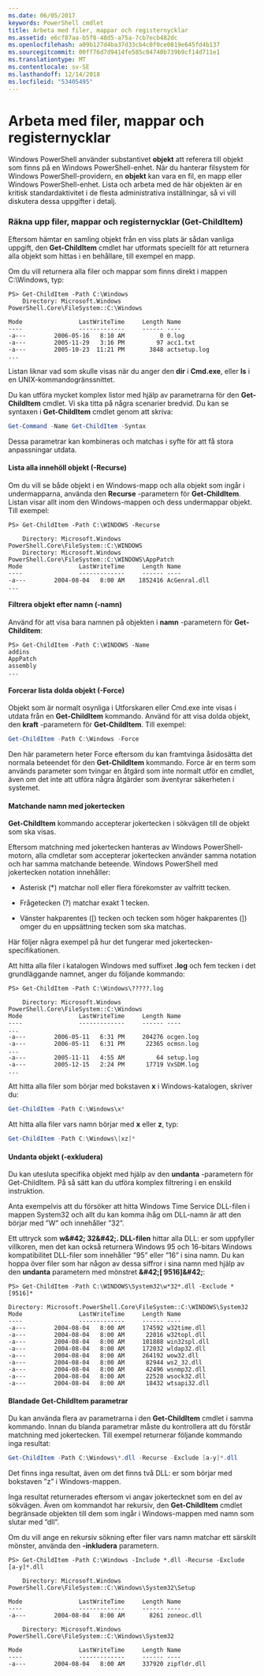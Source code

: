 ```yaml
---
ms.date: 06/05/2017
keywords: PowerShell cmdlet
title: Arbeta med filer, mappar och registernycklar
ms.assetid: e6cf87aa-b5f8-48d5-a75a-7cb7ecb482dc
ms.openlocfilehash: a09b127d4ba37d33cb4c0f0ce0819e645fd4b137
ms.sourcegitcommit: 00ff76d7d9414fe585c04740b739b9cf14d711e1
ms.translationtype: MT
ms.contentlocale: sv-SE
ms.lasthandoff: 12/14/2018
ms.locfileid: "53405495"
---
```

# <a name="working-with-files-folders-and-registry-keys"></a>Arbeta med filer, mappar och registernycklar

Windows PowerShell använder substantivet **objekt** att referera till objekt som finns på en Windows PowerShell-enhet. När du hanterar filsystem för Windows PowerShell-providern, en **objekt** kan vara en fil, en mapp eller Windows PowerShell-enhet. Lista och arbeta med de här objekten är en kritisk standardaktivitet i de flesta administrativa inställningar, så vi vill diskutera dessa uppgifter i detalj.

### <a name="enumerating-files-folders-and-registry-keys-get-childitem"></a>Räkna upp filer, mappar och registernycklar (Get-ChildItem)

Eftersom hämtar en samling objekt från en viss plats är sådan vanliga uppgift, den **Get-ChildItem** cmdlet har utformats speciellt för att returnera alla objekt som hittas i en behållare, till exempel en mapp.

Om du vill returnera alla filer och mappar som finns direkt i mappen C:\\Windows, typ:

```
PS> Get-ChildItem -Path C:\Windows
    Directory: Microsoft.Windows PowerShell.Core\FileSystem::C:\Windows

Mode                LastWriteTime     Length Name
----                -------------     ------ ----
-a---        2006-05-16   8:10 AM          0 0.log
-a---        2005-11-29   3:16 PM         97 acc1.txt
-a---        2005-10-23  11:21 PM       3848 actsetup.log
...
```

Listan liknar vad som skulle visas när du anger den **dir** i **Cmd.exe**, eller **ls** i en UNIX-kommandogränssnittet.

Du kan utföra mycket komplex listor med hjälp av parametrarna för den **Get-ChildItem** cmdlet. Vi ska titta på några scenarier bredvid. Du kan se syntaxen i **Get-ChildItem** cmdlet genom att skriva:

```powershell
Get-Command -Name Get-ChildItem -Syntax
```

Dessa parametrar kan kombineras och matchas i syfte för att få stora anpassningar utdata.

#### <a name="listing-all-contained-items--recurse"></a>Lista alla innehöll objekt (-Recurse)

Om du vill se både objekt i en Windows-mapp och alla objekt som ingår i undermapparna, använda den **Recurse** -parametern för **Get-ChildItem**. Listan visar allt inom den Windows-mappen och dess undermappar objekt. Till exempel:

```
PS> Get-ChildItem -Path C:\WINDOWS -Recurse

    Directory: Microsoft.Windows PowerShell.Core\FileSystem::C:\WINDOWS
    Directory: Microsoft.Windows PowerShell.Core\FileSystem::C:\WINDOWS\AppPatch
Mode                LastWriteTime     Length Name
----                -------------     ------ ----
-a---        2004-08-04   8:00 AM    1852416 AcGenral.dll
...
```

#### <a name="filtering-items-by-name--name"></a>Filtrera objekt efter namn (-namn)

Använd för att visa bara namnen på objekten i **namn** -parametern för **Get-Childitem**:

```
PS> Get-ChildItem -Path C:\WINDOWS -Name
addins
AppPatch
assembly
...
```

#### <a name="forcibly-listing-hidden-items--force"></a>Forcerar lista dolda objekt (-Force)

Objekt som är normalt osynliga i Utforskaren eller Cmd.exe inte visas i utdata från en **Get-ChildItem** kommando. Använd för att visa dolda objekt, den **kraft** -parametern för **Get-ChildItem**. Till exempel:

```powershell
Get-ChildItem -Path C:\Windows -Force
```

Den här parametern heter Force eftersom du kan framtvinga åsidosätta det normala beteendet för den **Get-ChildItem** kommando. Force är en term som används parameter som tvingar en åtgärd som inte normalt utför en cmdlet, även om det inte att utföra några åtgärder som äventyrar säkerheten i systemet.

#### <a name="matching-item-names-with-wildcards"></a>Matchande namn med jokertecken

**Get-ChildItem** kommando accepterar jokertecken i sökvägen till de objekt som ska visas.

Eftersom matchning med jokertecken hanteras av Windows PowerShell-motorn, alla cmdletar som accepterar jokertecken använder samma notation och har samma matchande beteende. Windows PowerShell med jokertecken notation innehåller:

- Asterisk (\*) matchar noll eller flera förekomster av valfritt tecken.

- Frågetecken (?) matchar exakt 1 tecken.

- Vänster hakparentes (\[) tecken och tecken som höger hakparentes (]) omger du en uppsättning tecken som ska matchas.

Här följer några exempel på hur det fungerar med jokertecken-specifikationen.

Att hitta alla filer i katalogen Windows med suffixet **.log** och fem tecken i det grundläggande namnet, anger du följande kommando:

```
PS> Get-ChildItem -Path C:\Windows\?????.log

    Directory: Microsoft.Windows PowerShell.Core\FileSystem::C:\Windows
Mode                LastWriteTime     Length Name
----                -------------     ------ ----
...
-a---        2006-05-11   6:31 PM     204276 ocgen.log
-a---        2006-05-11   6:31 PM      22365 ocmsn.log
...
-a---        2005-11-11   4:55 AM         64 setup.log
-a---        2005-12-15   2:24 PM      17719 VxSDM.log
...
```

Att hitta alla filer som börjar med bokstaven **x** i Windows-katalogen, skriver du:

```powershell
Get-ChildItem -Path C:\Windows\x*
```

Att hitta alla filer vars namn börjar med **x** eller **z**, typ:

```powershell
Get-ChildItem -Path C:\Windows\[xz]*
```

#### <a name="excluding-items--exclude"></a>Undanta objekt (-exkludera)

Du kan utesluta specifika objekt med hjälp av den **undanta** -parametern för Get-ChildItem. På så sätt kan du utföra komplex filtrering i en enskild instruktion.

Anta exempelvis att du försöker att hitta Windows Time Service DLL-filen i mappen System32 och allt du kan komma ihåg om DLL-namn är att den börjar med ”W” och innehåller ”32”.

Ett uttryck som **w\&#42; 32\&#42;. DLL-filen** hittar alla DLL: er som uppfyller villkoren, men det kan också returnera Windows 95 och 16-bitars Windows kompatibilitet DLL-filer som innehåller ”95” eller ”16” i sina namn. Du kan hoppa över filer som har någon av dessa siffror i sina namn med hjälp av den **undanta** parametern med mönstret  **\&#42;\[ 9516]\&#42;**:

```
PS> Get-ChildItem -Path C:\WINDOWS\System32\w*32*.dll -Exclude *[9516]*

Directory: Microsoft.PowerShell.Core\FileSystem::C:\WINDOWS\System32
Mode                LastWriteTime     Length Name
----                -------------     ------ ----
-a---        2004-08-04   8:00 AM     174592 w32time.dll
-a---        2004-08-04   8:00 AM      22016 w32topl.dll
-a---        2004-08-04   8:00 AM     101888 win32spl.dll
-a---        2004-08-04   8:00 AM     172032 wldap32.dll
-a---        2004-08-04   8:00 AM     264192 wow32.dll
-a---        2004-08-04   8:00 AM      82944 ws2_32.dll
-a---        2004-08-04   8:00 AM      42496 wsnmp32.dll
-a---        2004-08-04   8:00 AM      22528 wsock32.dll
-a---        2004-08-04   8:00 AM      18432 wtsapi32.dll
```

#### <a name="mixing-get-childitem-parameters"></a>Blandade Get-ChildItem parametrar

Du kan använda flera av parametrarna i den **Get-ChildItem** cmdlet i samma kommando. Innan du blanda parametrar måste du kontrollera att du förstår matchning med jokertecken. Till exempel returnerar följande kommando inga resultat:

```powershell
Get-ChildItem -Path C:\Windows\*.dll -Recurse -Exclude [a-y]*.dll
```

Det finns inga resultat, även om det finns två DLL: er som börjar med bokstaven ”z” i Windows-mappen.

Inga resultat returnerades eftersom vi angav jokertecknet som en del av sökvägen. Även om kommandot har rekursiv, den **Get-ChildItem** cmdlet begränsade objekten till dem som ingår i Windows-mappen med namn som slutar med ”dll”.

Om du vill ange en rekursiv sökning efter filer vars namn matchar ett särskilt mönster, använda den **-inkludera** parametern.

```
PS> Get-ChildItem -Path C:\Windows -Include *.dll -Recurse -Exclude [a-y]*.dll

    Directory: Microsoft.Windows PowerShell.Core\FileSystem::C:\Windows\System32\Setup

Mode                LastWriteTime     Length Name
----                -------------     ------ ----
-a---        2004-08-04   8:00 AM       8261 zoneoc.dll

    Directory: Microsoft.Windows PowerShell.Core\FileSystem::C:\Windows\System32

Mode                LastWriteTime     Length Name
----                -------------     ------ ----
-a---        2004-08-04   8:00 AM     337920 zipfldr.dll
```